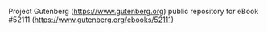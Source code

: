 Project Gutenberg (https://www.gutenberg.org) public repository for
eBook #52111 (https://www.gutenberg.org/ebooks/52111)
